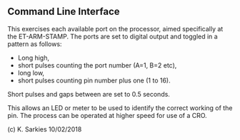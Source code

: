 Command Line Interface
----------------------

This exercises each available port on the processor, aimed specifically at
the ET-ARM-STAMP. The ports are set to digital output and toggled in a pattern
as follows:

- Long high,
- short pulses counting the port number (A=1, B=2 etc),
- long low,
- short pulses counting pin number plus one (1 to 16).

Short pulses and gaps between are set to 0.5 seconds.

This allows an LED or meter to be used to identify the correct working of the
pin. The process can be operated at higher speed for use of a CRO.

(c) K. Sarkies 10/02/2018

